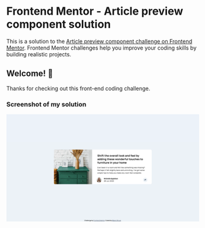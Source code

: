# Frontend Mentor - Article preview component solution

This is a solution to the [Article preview component challenge on Frontend Mentor](https://www.frontendmentor.io/challenges/article-preview-component-dYBN_pYFT). Frontend Mentor challenges help you improve your coding skills by building realistic projects.

## Welcome! 👋

Thanks for checking out this front-end coding challenge.

### Screenshot of my solution

![](./bfmc-article-preview-component.png)
